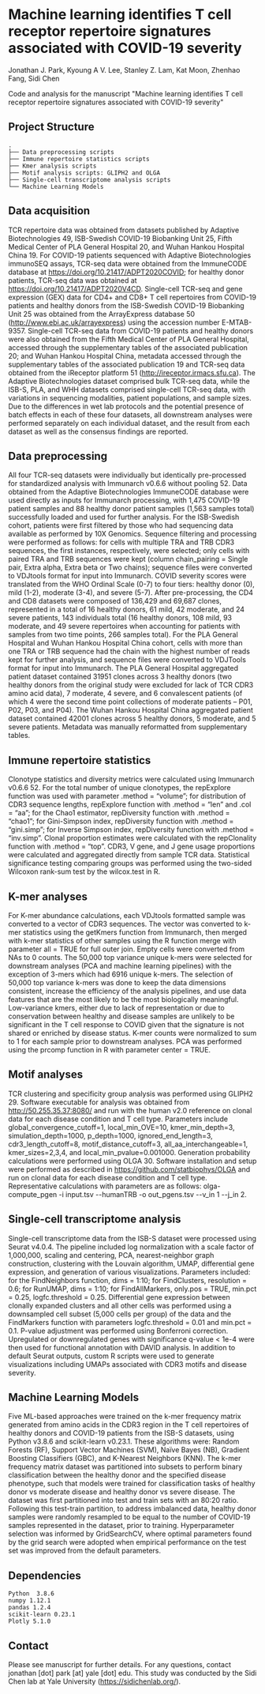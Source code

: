 # Machine learning identifies T cell receptor repertoire signatures associated with COVID-19 severity

Jonathan J. Park, Kyoung A V. Lee, Stanley Z. Lam, Kat Moon, Zhenhao Fang, Sidi Chen

Code and analysis for the manuscript "Machine learning identifies T cell receptor repertoire signatures associated with COVID-19 severity"

## Project Structure
```
.
├── Data preprocessing scripts
├── Immune repertoire statistics scripts
├── Kmer analysis scripts
├── Motif analysis scripts: GLIPH2 and OLGA
├── Single-cell transcriptome analysis scripts
└── Machine Learning Models

```
## Data acquisition

TCR repertoire data was obtained from datasets published by Adaptive Biotechnologies 49,  ISB-Swedish COVID-19 Biobanking Unit 25, Fifth Medical Center of PLA General Hospital 20, and Wuhan Hankou Hospital China 19. For COVID-19 patients sequenced with Adaptive Biotechnologies immunoSEQ assays, TCR-seq data were obtained from the ImmuneCODE database at https://doi.org/10.21417/ADPT2020COVID; for healthy donor patients, TCR-seq data was obtained at https://doi.org/10.21417/ADPT2020V4CD. Single-cell TCR-seq and gene expression (GEX) data for CD4+ and CD8+ T cell repertoires from COVID-19 patients and healthy donors from the ISB-Swedish COVID-19 Biobanking Unit 25 was obtained from the ArrayExpress database 50 (http://www.ebi.ac.uk/arrayexpress) using the accession number E-MTAB-9357. Single-cell TCR-seq data from COVID-19 patients and healthy donors were also obtained from the Fifth Medical Center of PLA General Hospital, accessed through the supplementary tables of the associated publication 20; and Wuhan Hankou Hospital China, metadata accessed through the supplementary tables of the associated publication 19 and TCR-seq data obtained from the iReceptor platform 51 (http://ireceptor.irmacs.sfu.ca). The Adaptive Biotechnologies dataset comprised bulk TCR-seq data, while the ISB-S, PLA, and WHH datasets comprised single-cell TCR-seq data, with variations in sequencing modalities, patient populations, and sample sizes. Due to the differences in wet lab protocols and the potential presence of batch effects in each of these four datasets, all downstream analyses were performed separately on each individual dataset, and the result from each dataset as well as the consensus findings are reported.

## Data preprocessing

All four TCR-seq datasets were individually but identically pre-processed for standardized analysis with Immunarch v0.6.6 without pooling 52. Data obtained from the Adaptive Biotechnologies ImmuneCODE database were used directly as inputs for Immunarch processing, with 1,475 COVID-19 patient samples and 88 healthy donor patient samples (1,563 samples total) successfully loaded and used for further analysis. For the ISB-Swedish cohort, patients were first filtered by those who had sequencing data available as performed by 10X Genomics. Sequence filtering and processing were performed as follows: for cells with multiple TRA and TRB CDR3 sequences, the first instances, respectively, were selected; only cells with paired TRA and TRB sequences were kept (column chain_pairing = Single pair, Extra alpha, Extra beta or Two chains); sequence files were converted to VDJtools format for input into Immunarch. COVID severity scores were translated from the WHO Ordinal Scale (0-7) to four tiers: healthy donor (0), mild (1-2), moderate (3-4), and severe (5-7). After pre-processing, the CD4 and CD8 datasets were composed of 136,429 and 69,687 clones, represented in a total of 16 healthy donors, 61 mild, 42 moderate, and 24 severe patients, 143 individuals total (16 healthy donors, 108 mild, 93 moderate, and 49 severe repertoires when accounting for patients with samples from two time points, 266 samples total). For the PLA General Hospital and Wuhan Hankou Hospital China cohort, cells with more than one TRA or TRB sequence had the chain with the highest number of reads kept for further analysis, and sequence files were converted to VDJTools format for input into Immunarch. The PLA General Hospital aggregated patient dataset contained 31951 clones across 3 healthy donors (two healthy donors from the original study were excluded for lack of TCR CDR3 amino acid data), 7 moderate, 4 severe, and 6 convalescent patients (of which 4 were the second time point collections of moderate patients – P01, P02, P03, and P04). The Wuhan Hankou Hospital China aggregated patient dataset contained 42001 clones across 5 healthy donors, 5 moderate, and 5 severe patients. Metadata was manually reformatted from supplementary tables.

## Immune repertoire statistics

Clonotype statistics and diversity metrics were calculated using Immunarch v0.6.6 52. For the total number of unique clonotypes, the repExplore function was used with parameter .method = “volume”; for distribution of CDR3 sequence lengths, repExplore function with .method = “len” and .col = “aa”; for the Chao1 estimator, repDiversity function with .method = “chao1”; for Gini-Simpson index, repDiversity function with .method = “gini.simp”; for Inverse Simpson index, repDiversity function with .method = “inv.simp”. Clonal proportion estimates were calculated with the repClonality function with .method = “top”. CDR3, V gene, and J gene usage proportions were calculated and aggregated directly from sample TCR data. Statistical significance testing comparing groups was performed using the two-sided Wilcoxon rank-sum test by the wilcox.test in R.

## K-mer analyses

For K-mer abundance calculations, each VDJtools formatted sample was converted to a vector of CDR3 sequences. The vector was converted to k-mer statistics using the getKmers function from Immunarch, then merged with k-mer statistics of other samples using the R function merge with parameter all = TRUE for full outer join. Empty cells were converted from NAs to 0 counts. The 50,000 top variance unique k-mers were selected for downstream analyses (PCA and machine learning pipelines) with the exception of 3-mers which had 6916 unique k-mers. The selection of 50,000 top variance k-mers was done to keep the data dimensions consistent, increase the efficiency of the analysis pipelines, and use data features that are the most likely to be the most biologically meaningful. Low-variance kmers, either due to lack of representation or due to conservation between healthy and disease samples are unlikely to be significant in the T cell response to COVID given that the signature is not shared or enriched by disease status. K-mer counts were normalized to sum to 1 for each sample prior to downstream analyses. PCA was performed using the prcomp function in R with parameter center = TRUE. 

## Motif analyses

TCR clustering and specificity group analysis was performed using GLIPH2 29. Software executable for analysis was obtained from http://50.255.35.37:8080/ and run with the human v2.0 reference on clonal data for each disease condition and T cell type. Parameters include global_convergence_cutoff=1, local_min_OVE=10, kmer_min_depth=3, simulation_depth=1000, p_depth=1000, ignored_end_length=3, cdr3_length_cutoff=8, motif_distance_cutoff=3, all_aa_interchangeable=1, kmer_sizes=2,3,4, and local_min_pvalue=0.001000. 
Generation probability calculations were performed using OLGA 30. Software installation and setup were performed as described in https://github.com/statbiophys/OLGA and run on clonal data for each disease condition and T cell type. Representative calculations with parameters are as follows: olga-compute_pgen -i input.tsv --humanTRB -o out_pgens.tsv --v_in 1 --j_in 2.

## Single-cell transcriptome analysis

Single-cell transcriptome data from the ISB-S dataset were processed using Seurat v4.0.4. The pipeline included log normalization with a scale factor of 1,000,000, scaling and centering, PCA, nearest-neighbor graph construction, clustering with the Louvain algorithm, UMAP, differential gene expression, and generation of various visualizations. Parameters included: for the FindNeighbors function, dims = 1:10; for FindClusters, resolution = 0.6; for RunUMAP, dims = 1:10; for FindAllMarkers, only.pos = TRUE, min.pct = 0.25, logfc.threshold = 0.25. Differential gene expression between clonally expanded clusters and all other cells was performed using a downsampled cell subset (5,000 cells per group) of the data and the FindMarkers function with parameters logfc.threshold = 0.01 and min.pct = 0.1. P-value adjustment was performed using Bonferroni correction. Upregulated or downregulated genes with significance q-value < 1e-4 were then used for functional annotation with DAVID analysis. In addition to default Seurat outputs, custom R scripts were used to generate visualizations including UMAPs associated with CDR3 motifs and disease severity.

## Machine Learning Models

Five ML-based approaches were trained on the k-mer frequency matrix generated from amino acids in the CDR3 region in the T cell repertoires of healthy donors and COVID-19 patients from the ISB-S datasets, using Python v3.8.6 and scikit-learn v0.23.1. These algorithms were: Random Forests (RF), Support Vector Machines (SVM), Naïve Bayes (NB), Gradient Boosting Classifiers (GBC), and K-Nearest Neighbors (KNN). The k-mer frequency matrix dataset was partitioned into subsets to perform binary classification between the healthy donor and the specified disease phenotype, such that models were trained for classification tasks of healthy donor vs moderate disease and healthy donor vs severe disease. The dataset was first partitioned into test and train sets with an 80:20 ratio. Following this test-train partition, to address imbalanced data, healthy donor samples were randomly resampled to be equal to the number of COVID-19 samples represented in the dataset, prior to training. Hyperparameter selection was informed by GridSearchCV, where optimal parameters found by the grid search were adopted when empirical performance on the test set was improved from the default parameters.


## Dependencies

```
Python  3.8.6
numpy 1.12.1
pandas 1.2.4
scikit-learn 0.23.1
Plotly 5.1.0
```

## Contact

Please see manuscript for further details. For any questions, contact jonathan [dot] park [at] yale [dot] edu.
This study was conducted by the Sidi Chen lab at Yale University (https://sidichenlab.org/).
